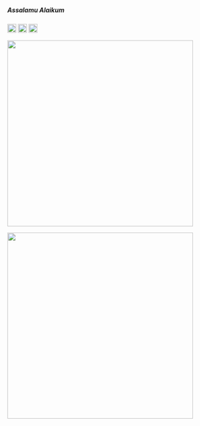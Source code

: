##### Assalamu Alaikum
[<img src='https://cdn.jsdelivr.net/npm/simple-icons@3.0.1/icons/linkedin.svg' alt='linkedin' height='20'>](https://www.linkedin.com/in/afia-parvin-maria-1a9b94223)  [<img src='https://cdn.jsdelivr.net/npm/simple-icons@3.0.1/icons/facebook.svg' alt='facebook' height='20'>](https://www.facebook.com/profile.php?id=100008783581916)  [<img src='https://cdn.jsdelivr.net/npm/simple-icons@3.0.1/icons/instagram.svg' alt='instagram' height='20'>](https://www.instagram.com/mariamsafa___/) 

<p align="left">
  <img src="https://github-readme-streak-stats.herokuapp.com?user=afiaparvinmaria&theme=dark&hide_border=true&border_radius=12&date_format=M%20j%5B%2C%20Y%5D&card_width=496" width="420"/>
</p>

<p align="left">
  <img src="https://github-readme-stats.vercel.app/api/top-langs/?username=afiaparvinmaria&layout=compact&theme=dark&hide_border=true&hide_title=true" width="420"/>
</p>
